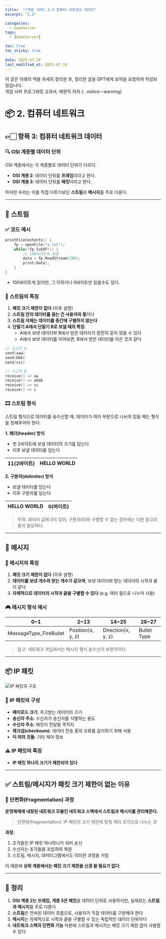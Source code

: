 ```yaml
---
title:  "[게임 서버] 2.3 컴퓨터 네트워크 데이터"
excerpt: "2.3"

categories:
  - GameServer
tags:
  - [GameServer]

toc: true
toc_sticky: true
 
date: 2025-07-10
last_modified_at: 2025-07-10
---
```

이 글은 아래의 책을 자세히 정리한 후, 정리한 글을 GPT에게 요약을 요청하여 작성되었습니다.  
게임 서버 프로그래밍 교과서, 배현직 저자
{: .notice--warning}

# 📦 2. 컴퓨터 네트워크
## 👉🏻 항목 3: 컴퓨터 네트워크 데이터

### 🔍 OSI 계층별 데이터 단위

OSI 계층에서는 각 계층별로 데이터 단위가 다르다.

- **OSI 계층 2**: 데이터 단위를 **프레임**이라고 한다.
- **OSI 계층 3**: 데이터 단위를 **패킷**이라고 한다.

하지만 우리는 이를 직접 다루기보단 **스트림**과 **메시지**를 주로 다룬다.

---

## 🌊 스트림
### ✅ 코드 예시

```cpp
printFileContents() {
	fp = openFile("a.txt");
	while(!fp.IsEOF()) {
		// 100바이트씩 읽음
		data = fp.ReadStream(100);
		print(data);
	}
}

```

- 100바이트씩 읽지만, 그 이하거나 0바이트만 읽을수도 있다.

### 📌 스트림의 특징

1. **패킷 크기 제한이 없다** (이후 설명)
2. **스트림 안의 데이터를 끊는 건 사용자의 몫**이다
3. **스트림 자체는 데이터를 중간에 구별하지 않는다**
4. **단말기 A에서 단말기 B로 보낼 때의 특징**:
    - A에서 보낸 데이터와 B에서 받은 데이터가 완전히 같지 않을 수 있다
    - A에서 보낸 데이터를 이어보면, B에서 받은 데이터를 이은 것과 같다

```cpp
// 송신자 A
send(aaa)
send(bbb)
send(ccc)

// 수신자 B
receive() => aa
receive() => abbb
receive() => cc
receive() => c

```

### 🎞️ 스트림 형식

스트림 형식으로 데이터를 송수신할 때, 데이터가 여러 부분으로 나뉘어 있을 때는 형식을 정해주어야 한다.

**1. 헤더(header) 방식**

- 첫 2바이트에 보낼 데이터의 크기를 담는다
- 이후 보낼 데이터를 담는다

| 11(2바이트) | HELLO WORLD |
| --- | --- |

**2. 구분자(delimiter) 방식**

- 보낼 데이터를 담는다
- 이후 구분자를 담는다

| HELLO WORLD | 0(바이트) |
| --- | --- |

> 주의: 데이터 값에 0이 있어, 구분자(0)와 구별할 수 없는 경우에는 다른 알고리즘이 필요하다.
> 

---

## 📨 메시지
### 📌 메시지의 특징

1. **패킷 크기 제한이 없다** (이후 설명)
2. **데이터를 보낸 개수와 받는 개수가 같으며**, 보낸 데이터와 받는 데이터의 시작과 끝이 같다
3. **자체적으로 데이터의 시작과 끝을 구별할 수 있다** (e.g. 여러 필드로 나누어 사용)

### 🎮 메시지 형식 예시

| 0~1 | 2~13 | 14~25 | 26~27 |
| --- | --- | --- | --- |
| MessageType_FireBullet | Position(x, y, z) | Direction(x, y, z) | Bullet Type |

> 참고: 네트워크 게임에서는 메시지 형식 송수신이 보편적이다.
> 

---

## 📦 IP 패킷

![IP 패킷의 구조](https://github.com/user-attachments/assets/630f3265-4d2a-47c3-8ddf-68fc23cd03c5)

### 🔧 IP 패킷의 구성

- **페이로드 크기**: 주고받는 데이터의 크기
- **송신자 주소**: 수신자가 송신자를 식별하는 용도
- **수신자 주소**: 패킷이 전달될 목적지
- **체크섬(checksum)**: 데이터 전송 중의 오류를 감지하기 위해 사용
- **이 외의 것들**: 기타 제어 정보

### ⚠️ IP 패킷의 특징

- **IP 패킷 하나의 크기가 제한되어 있다**

---

## ✅ 스트림/메시지가 패킷 크기 제한이 없는 이유

### 🧩 단편화(Fragmentation) 과정

**운영체제에 내장된 네트워크 모듈인 네트워크 스택에서 스트림과 메시지를 관리해준다.**

> 단편화(fragmentation): IP 패킷의 크기 제한에 맞춰 여러 조각으로 나누는 것
> 

**과정**:

1. 조각들은 IP 패킷 하나하나가 되어 송신
2. 수신자는 조각들을 조립하여 복원
3. 스트림, 메시지, 데이터그램에서도 이러한 과정을 거침

이 때문에 **상위 계층에서는 패킷 크기 제한을 신경 쓸 필요가 없다**.

---

## 🧐 정리

1. **OSI 계층 2는 프레임, 계층 3은 패킷**을 데이터 단위로 사용하지만, 실제로는 **스트림과 메시지**를 주로 다룬다
2. **스트림**은 연속된 데이터 흐름으로, 사용자가 직접 데이터를 구분해야 한다
3. **메시지**는 자체적으로 시작과 끝을 구별할 수 있는 독립적인 데이터 단위이다
4. **네트워크 스택의 단편화 기능** 덕분에 스트림과 메시지는 패킷 크기 제한 없이 사용할 수 있다